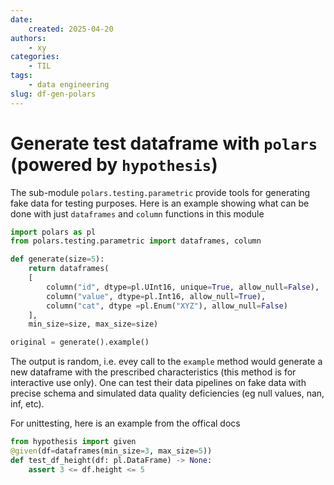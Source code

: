 ```yaml
---
date:
    created: 2025-04-20
authors:
    - xy
categories:
    - TIL
tags:
    - data engineering
slug: df-gen-polars
---
```


# Generate test dataframe with `polars` (powered by `hypothesis`) 

<!-- more -->
The sub-module `polars.testing.parametric` provide tools for generating fake data for testing purposes.
Here is an example showing what can be done with just `dataframes` and `column` functions in this module
```py
import polars as pl
from polars.testing.parametric import dataframes, column

def generate(size=5):
    return dataframes(
    [
        column("id", dtype=pl.UInt16, unique=True, allow_null=False), 
        column("value", dtype=pl.Int16, allow_null=True), 
        column("cat", dtype =pl.Enum("XYZ"), allow_null=False)
    ], 
    min_size=size, max_size=size)

original = generate().example()
```

The output is random, i.e. evey call to the `example` method would generate a new dataframe with the prescribed characteristics (this method is for interactive use only). One can test their data pipelines on fake data with precise schema and simulated data quality deficiencies (eg null values, nan, inf, etc). 

For unittesting, here is an example from the offical docs

```py
from hypothesis import given
@given(df=dataframes(min_size=3, max_size=5))
def test_df_height(df: pl.DataFrame) -> None:
    assert 3 <= df.height <= 5
```